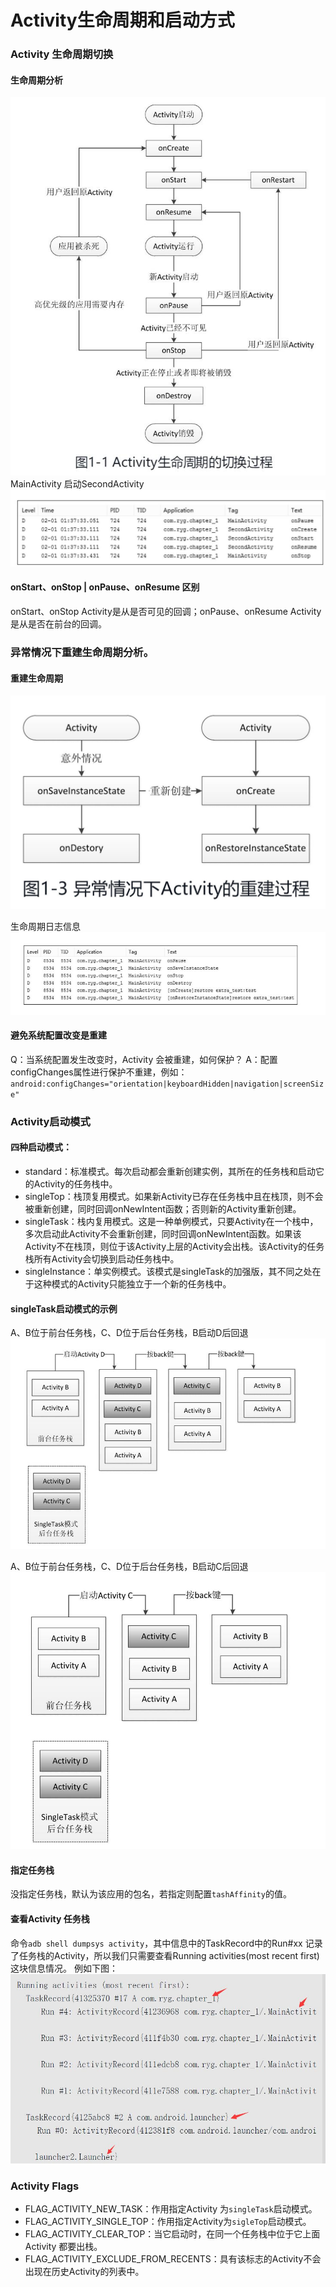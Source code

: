 # Activity生命周期和启动方式

### Activity 生命周期切换
#### 生命周期分析
  ![](https://raw.githubusercontent.com/sykent/blogimage/master/android/开发者的艺术/Activity生命周期切换过程.jpg)
<br/>
 MainActivity 启动SecondActivity
  ![](https://raw.githubusercontent.com/sykent/blogimage/master/android/开发者的艺术/A启动B.jpg)

#### onStart、onStop | onPause、onResume 区别
onStart、onStop Activity是从是否可见的回调；onPause、onResume Activity是从是否在前台的回调。

### 异常情况下重建生命周期分析。
#### 重建生命周期
![](https://raw.githubusercontent.com/sykent/blogimage/master/android/开发者的艺术/异常情况Activity重建过程.jpg)

生命周期日志信息
![](https://raw.githubusercontent.com/sykent/blogimage/master/android/开发者的艺术/activity重建时日志.jpg)
#### 避免系统配置改变是重建

Q：当系统配置发生改变时，Activity 会被重建，如何保护？
A：配置configChanges属性进行保护不重建，例如：`android:configChanges="orientation|keyboardHidden|navigation|screenSize"`

### Activity启动模式

#### 四种启动模式：
* standard：标准模式。每次启动都会重新创建实例，其所在的任务栈和启动它的Activity的任务栈中。
* singleTop：栈顶复用模式。如果新Activity已存在任务栈中且在栈顶，则不会被重新创建，同时回调onNewIntent函数；否则新的Activity重新创建。
* singleTask：栈内复用模式。这是一种单例模式，只要Activity在一个栈中，多次启动此Activity不会重新创建，同时回调onNewIntent函数。如果该Activity不在栈顶，则位于该Activity上层的Activity会出栈。该Activity的任务栈所有Activity会切换到启动任务栈中。
* singleInstance：单实例模式。该模式是singleTask的加强版，其不同之处在于这种模式的Activity只能独立于一个新的任务栈中。

#### singleTask启动模式的示例
A、B位于前台任务栈，C、D位于后台任务栈，B启动D后回退
![](https://raw.githubusercontent.com/sykent/blogimage/master/android/开发者的艺术/singleTask启动模式示例11.jpg)

A、B位于前台任务栈，C、D位于后台任务栈，B启动C后回退
![](https://raw.githubusercontent.com/sykent/blogimage/master/android/开发者的艺术/singleTask启动模式示例2.jpg)

#### 指定任务栈
没指定任务栈，默认为该应用的包名，若指定则配置`tashAffinity`的值。

#### 查看Activity 任务栈
命令`adb shell dumpsys activity`，其中信息中的TaskRecord中的Run#xx 记录了任务栈的Activity，所以我们只需要查看Running activities(most recent first)这块信息情况。
例如下图：
![](https://raw.githubusercontent.com/sykent/blogimage/master/android/开发者的艺术/命令查看activity任务栈.jpg)


### Activity Flags

* FLAG_ACTIVITY_NEW_TASK：作用指定Activity 为`singleTask`启动模式。
* FLAG_ACTIVITY_SINGLE_TOP：作用指定Activity为`sigleTop`启动模式。
* FLAG_ACTIVITY_CLEAR_TOP：当它启动时，在同一个任务栈中位于它上面Activity 都要出栈。
* FLAG_ACTIVITY_EXCLUDE_FROM_RECENTS：具有该标志的Activity不会出现在历史Activity的列表中。
